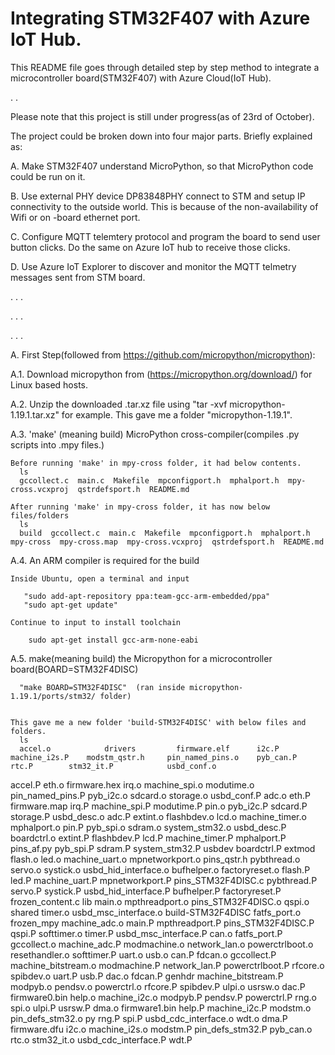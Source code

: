 # Integrating STM32F407 with Azure IoT Hub.
This README file goes through detailed step by step method to integrate a microcontroller board(STM32F407) with Azure Cloud(IoT Hub).

.
.


Please note that this project is still under progress(as of 23rd of October).

The project could be broken down into four major parts. Briefly explained as:

A. Make STM32F407 understand MicroPython, so that MicroPython code could be run on it.
 
B. Use external PHY device DP83848PHY connect to STM and setup IP connectivity to the outside world. This is because of the non-availability of Wifi or on -board ethernet port.

C. Configure MQTT telemtery protocol and program the board to send user button clicks. Do the same on Azure IoT hub to receive those clicks.

D. Use Azure IoT Explorer to discover and monitor the MQTT telmetry messages sent from STM board.

.
.
.

.
.
.

.
.
.


A. First Step(followed from https://github.com/micropython/micropython): 

A.1. Download micropython from (https://micropython.org/download/) for Linux based hosts.

A.2. Unzip the downloaded .tar.xz file using "tar -xvf micropython-1.19.1.tar.xz" for example. This gave me a folder "micropython-1.19.1".

A.3. 'make' (meaning build) MicroPython cross-compiler(compiles .py scripts into .mpy files.)

    Before running 'make' in mpy-cross folder, it had below contents.
      ls
      gccollect.c  main.c  Makefile  mpconfigport.h  mphalport.h  mpy-cross.vcxproj  qstrdefsport.h  README.md
      
    After running 'make' in mpy-cross folder, it has now below files/folders
      ls
      build  gccollect.c  main.c  Makefile  mpconfigport.h  mphalport.h  mpy-cross  mpy-cross.map  mpy-cross.vcxproj  qstrdefsport.h  README.md
      
A.4. An ARM compiler is required for the build

    Inside Ubuntu, open a terminal and input
    
       "sudo add-apt-repository ppa:team-gcc-arm-embedded/ppa"
       "sudo apt-get update"
       
    Continue to input to install toolchain
    
        sudo apt-get install gcc-arm-none-eabi
        
A.5.  make(meaning build) the  Micropython for a microcontroller board(BOARD=STM32F4DISC)

      "make BOARD=STM32F4DISC"  (ran inside micropython-1.19.1/ports/stm32/ folder)
    
    
    This gave me a new folder 'build-STM32F4DISC' with below files and folders.
      ls
      accel.o            drivers         firmware.elf      i2c.P                machine_i2s.P    modstm_qstr.h     pin_named_pins.o    pyb_can.P       rtc.P        stm32_it.P            usbd_conf.o
accel.P            eth.o           firmware.hex      irq.o                machine_spi.o    modutime.o        pin_named_pins.P    pyb_i2c.o       sdcard.o     storage.o             usbd_conf.P
adc.o              eth.P           firmware.map      irq.P                machine_spi.P    modutime.P        pin.o               pyb_i2c.P       sdcard.P     storage.P             usbd_desc.o
adc.P              extint.o        flashbdev.o       lcd.o                machine_timer.o  mphalport.o       pin.P               pyb_spi.o       sdram.o      system_stm32.o        usbd_desc.P
boardctrl.o        extint.P        flashbdev.P       lcd.P                machine_timer.P  mphalport.P       pins_af.py          pyb_spi.P       sdram.P      system_stm32.P        usbdev
boardctrl.P        extmod          flash.o           led.o                machine_uart.o   mpnetworkport.o   pins_qstr.h         pybthread.o     servo.o      systick.o             usbd_hid_interface.o
bufhelper.o        factoryreset.o  flash.P           led.P                machine_uart.P   mpnetworkport.P   pins_STM32F4DISC.c  pybthread.P     servo.P      systick.P             usbd_hid_interface.P
bufhelper.P        factoryreset.P  frozen_content.c  lib                  main.o           mpthreadport.o    pins_STM32F4DISC.o  qspi.o          shared       timer.o               usbd_msc_interface.o
build-STM32F4DISC  fatfs_port.o    frozen_mpy        machine_adc.o        main.P           mpthreadport.P    pins_STM32F4DISC.P  qspi.P          softtimer.o  timer.P               usbd_msc_interface.P
can.o              fatfs_port.P    gccollect.o       machine_adc.P        modmachine.o     network_lan.o     powerctrlboot.o     resethandler.o  softtimer.P  uart.o                usb.o
can.P              fdcan.o         gccollect.P       machine_bitstream.o  modmachine.P     network_lan.P     powerctrlboot.P     rfcore.o        spibdev.o    uart.P                usb.P
dac.o              fdcan.P         genhdr            machine_bitstream.P  modpyb.o         pendsv.o          powerctrl.o         rfcore.P        spibdev.P    ulpi.o                usrsw.o
dac.P              firmware0.bin   help.o            machine_i2c.o        modpyb.P         pendsv.P          powerctrl.P         rng.o           spi.o        ulpi.P                usrsw.P
dma.o              firmware1.bin   help.P            machine_i2c.P        modstm.o         pin_defs_stm32.o  py                  rng.P           spi.P        usbd_cdc_interface.o  wdt.o
dma.P              firmware.dfu    i2c.o             machine_i2s.o        modstm.P         pin_defs_stm32.P  pyb_can.o           rtc.o           stm32_it.o   usbd_cdc_interface.P  wdt.P



